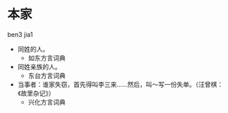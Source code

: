 # 本家
ben3 jia1
+ 同姓的人。
  * 如东方言词典
+ 同姓亲族的人。
  * 东台方言词典
+ 当事者：谁家失窃，首先得叫李三来……然后，叫～写一份失单。（汪曾棋：《故里杂记》）
  * 兴化方言词典
